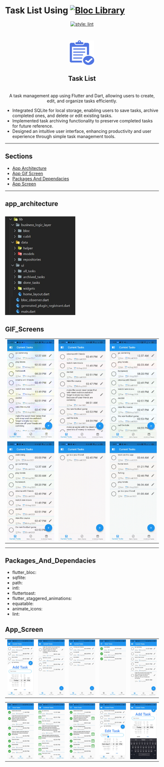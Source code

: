# Task List Using <a href="https://github.com/felangel/bloc"><img src="https://tinyurl.com/bloc-library" alt="Bloc Library"></a>

<p align="center">
<a href="https://pub.dev/packages/lint"><img src="https://img.shields.io/badge/style-lint-4BC0F5.svg" alt="style: lint"></a>
</p>

<br />
<p align="center">
  <a href="#">
    <img src="assets/icon/app_icon.png" alt="App Icon" width="80" height="80">
  </a>
</br>
  <h2 align="center"> Task List </h2>

</br>

<center>
 A task management app using Flutter and Dart, allowing users to create, edit, and organize tasks efficiently.
</center>

- Integrated SQLite for local storage, enabling users to save tasks, archive completed ones, and delete or edit existing tasks.
- Implemented task archiving functionality to preserve completed tasks for future reference.
- Designed an intuitive user interface, enhancing productivity and user experience through simple task management tools.

---

## Sections

- [App Architecture](#app_architecture)
- [App Gif Screen](#GIF_Screens)
- [Packages And Dependacies](#Packages_And_Dependacies)
- [App Screen](#App_Screen)

---

## app_architecture

## <a><img src="readme_files/app_architecture.jpeg" width="230"/></a>

## GIF_Screens

<center>
    <table>
        <tr>
        <td><a><img src="readme_files/v1.gif" /></a></td>
        <td><a><img src="readme_files/v2.gif" /></a></td>
        <td><a><img src="readme_files/v3.gif" /></a></td>
        </tr>
         <tr>
        <td><a><img src="readme_files/v4.gif" /></a></td>  
        <td><a><img src="readme_files/v5.gif" /></a></td>
        <td><a><img src="readme_files/v6.gif" /></a></td>
        </tr>
    </table>
</center>

---

## Packages_And_Dependacies

- flutter_bloc:
- sqflite:
- path:
- intl:
- fluttertoast:
- flutter_staggered_animations:
- equatable:
- animate_icons:
- lint:

## App_Screen

<div>
    <table>
        <tr>
            <td> 
                <a><img src="readme_files/screen_1.jpeg"/></a>
            </td> 
            <td> 
                <a><img src="readme_files/screen_2.jpeg"/></a>
            </td> 
            <td> 
                <a><img src="readme_files/screen_3.jpeg"/></a>
            </td> 
            <td> 
                <a><img src="readme_files/screen_4.jpeg"/></a>
            </td> 
            <td>
                <a><img src="readme_files/screen_5.jpeg"/></a>
            </td>          
        </tr>
    </table>
</div>

<div>
    <table>
        <tr>
            <td> 
                <a><img src="readme_files/screen_6.jpeg"/></a>
            </td> 
            <td> 
                <a><img src="readme_files/screen_7.jpeg"/></a>
            </td> 
            <td> 
                <a><img src="readme_files/screen_8.jpeg"/></a>
            </td> 
            <td> 
                <a><img src="readme_files/screen_9.jpeg"/></a>
            </td> 
            <td>
                <a><img src="readme_files/screen_10.jpeg"/></a>
            </td>          
        </tr>
    </table>
</div>

<center>
    <!-- <img src="read_me_files/all.JPG"  width=100%  > -->
</center>
